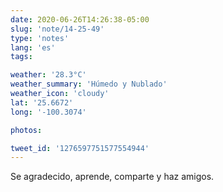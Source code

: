 ```yaml
---
date: 2020-06-26T14:26:38-05:00
slug: 'note/14-25-49'
type: 'notes'
lang: 'es'
tags:

weather: '28.3°C'
weather_summary: 'Húmedo y Nublado'
weather_icon: 'cloudy'
lat: '25.6672'
long: '-100.3074'

photos:

tweet_id: '1276597751577554944'
---
```

Se agradecido, aprende, comparte y haz amigos.  
